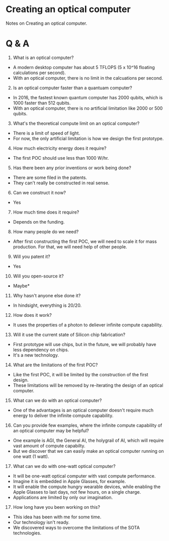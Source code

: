 # Creating an optical computer
Notes on Creating an optical computer.

# Q & A
1. What is an optical computer?

- A modern desktop computer has about 5 TFLOPS (5 x 10^16 floating calculations per second).  
- With an optical computer, there is no limit in the calcuations per second. 

2. Is an optical computer faster than a quantuam computer?

- In 2016, the fastest known quantum computer has 2000 qubits, which is 1000 faster than 512 qubits.
- With an optical computer, there is no artificial limitation like 2000 or 500 qubits.

3. What's the theoretical compute limit on an optical computer?
- There is a limit of speed of light.
- For now, the only artificial limitation is how we design the first prototype.

4. How much electricity energy does it require?
- The first POC should use less than 1000 W/hr.

5. Has there been any prior inventions or work being done?
- There are some filed in the patents.
- They can't really be constructed in real sense.

6. Can we construct it now?
- Yes

7. How much time does it require?
- Depends on the funding.

8. How many people do we need?
- After first constructing the first POC, we will need to scale it for mass production.  For that, we will need help of other people.

9. Will you patent it?
- Yes

10. Will you open-source it?
- Maybe*

11. Why hasn't anyone else done it?
- In hindsight, everything is 20/20.

12. How does it work?
- It uses the properties of a photon to deliever infinite compute capability.

13. Will it use the current state of Silicon chip fabrication?
- First prototype will use chips, but in the future, we will probably have less dependency on chips.
- It's a new technology.

14. What are the limitations of the first POC?
- Like the first POC, it will be limited by the construction of the first design.
- These limitations will be removed by re-iterating the design of an optical computer.

15. What can we do with an optical computer?
- One of the advantages is an optical computer doesn't require much energy to deliver the infinite compute capability.

16. Can you provide few examples, where the infinite compute capability of an optical computer may be helpful?
- One example is AGI, the General AI, the holygrail of AI, which will require vast amount of compute capabilty.
- But we discover that we can easily make an optical computer running on one watt (1 watt).

17. What can we do with one-watt optical computer?
- It will be one-watt optical computer with vast compute performance.
- Imagine it is embedded in Apple Glasses, for example.
- It will enable the compute hungry wearable devices, while enabling the Apple Glasses to last days, not few hours, on a single charge.
- Applications are limited by only our imagination.

17. How long have you been working on this?
- This idea has been with me for some time.
- Our technology isn't ready.
- We discovered ways to overcome the limitations of the SOTA technologies.



 
